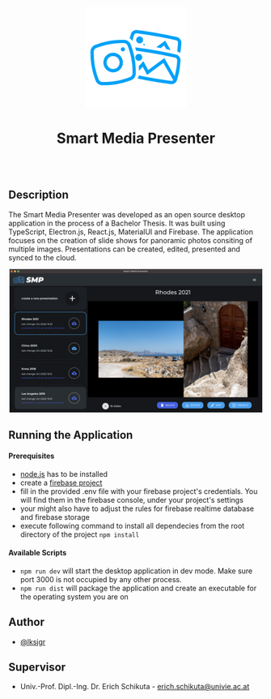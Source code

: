 <br/>
<p align="center">
  <img src="./public/resources/icon.png" height='200' width='200' />
</p>
<h1 align="center" >
    Smart Media Presenter
</h1>
<br />
<br />

## Description

The Smart Media Presenter was developed as an open source desktop application in the process of a Bachelor Thesis. It was built using TypeScript, Electron.js, React.js, MaterialUI and Firebase. The application focuses on the creation of slide shows for panoramic photos consiting of multiple images. Presentations can be created, edited, presented and synced to the cloud.

<p align="center">
  <img src="./public/resources/home-screenshot.png" width='500' />
</p>

## Running the Application

#### Prerequisites

- [node.js](https://nodejs.org/en/download/) has to be installed
- create a [firebase project](https://console.firebase.google.com/u/0/)
- fill in the provided .env file with your firebase project's credentials. You will find them in the firebase console, under your project's settings
- your might also have to adjust the rules for firebase realtime database and firebase storage
- execute following command to install all dependecies from the root directory of the project `npm install`

#### Available Scripts

- `npm run dev` will start the desktop application in dev mode. Make sure port 3000 is not occupied by any other process.
- `npm run dist` will package the application and create an executable for the operating system you are on

## Author

- [@lksjgr](https://www.github.com/lksjgr)

## Supervisor

- Univ.-Prof. Dipl.-Ing. Dr. Erich Schikuta - erich.schikuta@univie.ac.at
